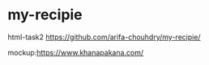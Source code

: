 # my-recipie
html-task2
https://github.com/arifa-chouhdry/my-recipie/

mockup:https://www.khanapakana.com/
